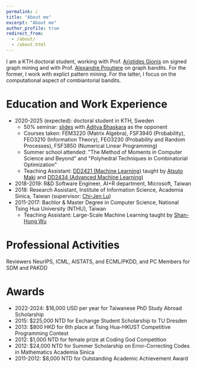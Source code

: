 ```yaml
---
permalink: /
title: "About me"
excerpt: "About me"
author_profile: true
redirect_from:
  - /about/
  - /about.html
---
```

I am a KTH doctoral student, working with Prof. [Aristides Gionis](https://scholar.google.com/citations?user=11JgipcAAAAJ) on signed graph mining and with Prof. [Alexandre Proutiere](https://scholar.google.com/citations?user=g5sya5cAAAAJ) on graph bandits. For the former, I work with explict pattern mining. For the latter, I focus on the computational aspect of combiantorial bandits. 

Education and Work Experience
======
* 2020-2025 (expected): doctoral student in KTH, Sweden
  * 50% seminar: [slides](slides/Half-Time.pdf) with [Aditya Bhaskara](https://scholar.google.com/citations?user=tqxTaiAAAAAJ) as the opponent
  * Courses taken: FEM3220 (Matrix Algebra), FSF3940 (Probability), FEO3210 (Information Theory), FEO3230 (Probability and Random Processes), FSF3850 (Numerical Linear Programming)
  * Summer school attended: "The Method of Moments in Computer Science and Beyond" and "Polyhedral Techniques in Combinatorial Optimization"
  * Teaching Assistant: [DD2421 (Machine Learning)](https://www.kth.se/student/kurser/kurs/DD2421) taught by [Atsuto Maki](https://scholar.google.com/citations?user=bfWzlAEAAAAJ) and [DD2434 (Advanced Machine Learning)](https://www.kth.se/student/kurser/kurs/DD2434)
* 2018-2019: R&D Software Engineer, AI+R department, Microsoft, Taiwan
* 2018: Research Assistant, Institute of Information Science, Academia Sinica, Taiwan (supervisor: [Chi-Jen Lu](https://scholar.google.com/citations?user=B_SGfJoAAAAJ))
* 2011-2017: Bachlor & Master Degree in Computer Science, National Tsing Hua University (NTHU), Taiwan
  * Teaching Assistant: Large-Scale Machine Learning taught by [Shan-Hung Wu](https://scholar.google.com/citations?user=xjzRJwMAAAAJ)

Professional Activities
======
Reviewers NeurIPS, ICML, AISTATS, and ECML/PKDD, and PC Members for SDM and PAKDD

Awards
======
 * 2022-2024: $16,000 USD per year for Taiwanese PhD Study Abroad Scholarship
 * 2015: $225,000 NTD for Exchange Student Scholarship to TU Dresden
 * 2013: $800 HKD for 6th place at Tsing Hua-HKUST Competitive Programming Contest
 * 2012: $1,000 NTD for female prize at Coding God Competition
 * 2012: $24,000 NTD for Summer Scholarship on Error-Correcting Codes in Mathematics Academia Sinica
 * 2011-2012: $8,000 NTD for Outstanding Academic Achievement Award
